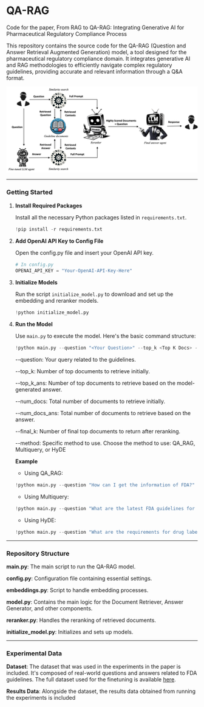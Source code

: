 # QA-RAG
Code for the paper, From RAG to QA-RAG: Integrating Generative AI for Pharmaceutical Regulatory Compliance Process

This repository contains the source code for the QA-RAG (Question and Answer Retrieval Augmented Generation) model, a tool designed for the pharmaceutical regulatory compliance domain. It integrates generative AI and RAG methodologies to efficiently navigate complex regulatory guidelines, providing accurate and relevant information through a Q&A format.

![QA-RAG Model](./QA_RAG.jpg)

---

### Getting Started

1. **Install Required Packages**
   
    Install all the necessary Python packages listed in `requirements.txt`.
  
    ```python
    !pip install -r requirements.txt
    ```
2. **Add OpenAI API Key to Config File**

   Open the config.py file and insert your OpenAI API key. 

    ```python
    # In config.py
    OPENAI_API_KEY = "Your-OpenAI-API-Key-Here"
    ```
    
3. **Initialize Models**
    
   Run the script `initialize_model.py` to download and set up the embedding and reranker models.
      
    ```python
    !python initialize_model.py
    ```

4. **Run the Model**
   
   Use `main.py` to execute the model. Here's the basic command structure:
      
    ```python
    !python main.py --question "<Your Question>" --top_k <Top K Docs> --top_k_ans <Top K Docs from Answer> --num_docs <Number of Initial Docs> --num_docs_ans <Number of Initial Docs from Answer> --final_k <Final Number of Docs> --method <Specific method to use>
    ```

    --question: Your query related to the guidelines.
   
    --top_k: Number of top documents to retrieve initially.
   
    --top_k_ans: Number of top documents to retrieve based on the model-generated answer.
   
    --num_docs: Total number of documents to retrieve initially.
   
    --num_docs_ans: Total number of documents to retrieve based on the answer.
   
    --final_k: Number of final top documents to return after reranking.
   
    --method: Specific method to use. Choose the method to use: QA_RAG, Multiquery, or HyDE
   

    **Example**
   - Using QA_RAG:
    ```python
    !python main.py --question "How can I get the information of FDA?" --top_k 3 --top_k_ans 3 --num_docs 5 --num_docs_ans 5 --final_k 2 --method QA_RAG
    ```

   - Using Multiquery:
    ```python
    !python main.py --question "What are the latest FDA guidelines for clinical trials?" --top_k 3 --top_k_ans 3 --num_docs 5 --num_docs_ans 5 --final_k 2 --method Multiquery
    ```

   - Using HyDE:
    ```python
   !python main.py --question "What are the requirements for drug labeling as per FDA?" --top_k 5 --top_k_ans 5 --num_docs 7 --num_docs_ans 7 --final_k 4 --method HyDE
    ```
        
---

### Repository Structure
**main.py**: The main script to run the QA-RAG model.

**config.py**: Configuration file containing essential settings.

**embeddings.py**: Script to handle embedding processes.

**model.py**: Contains the main logic for the Document Retriever, Answer Generator, and other components.

**reranker.py**: Handles the reranking of retrieved documents.

**initialize_model.py**: Initializes and sets up models.

---

### Experimental Data
**Dataset**: The dataset that was used in the experiments in the paper is included. It's composed of real-world questions and answers related to FDA guidelines. The full dataset used for the finetuning is available [here](https://huggingface.co/datasets/Jaymax/FDA_Pharmaceuticals_FAQ).

**Results Data**: Alongside the dataset, the results data obtained from running the experiments is included
